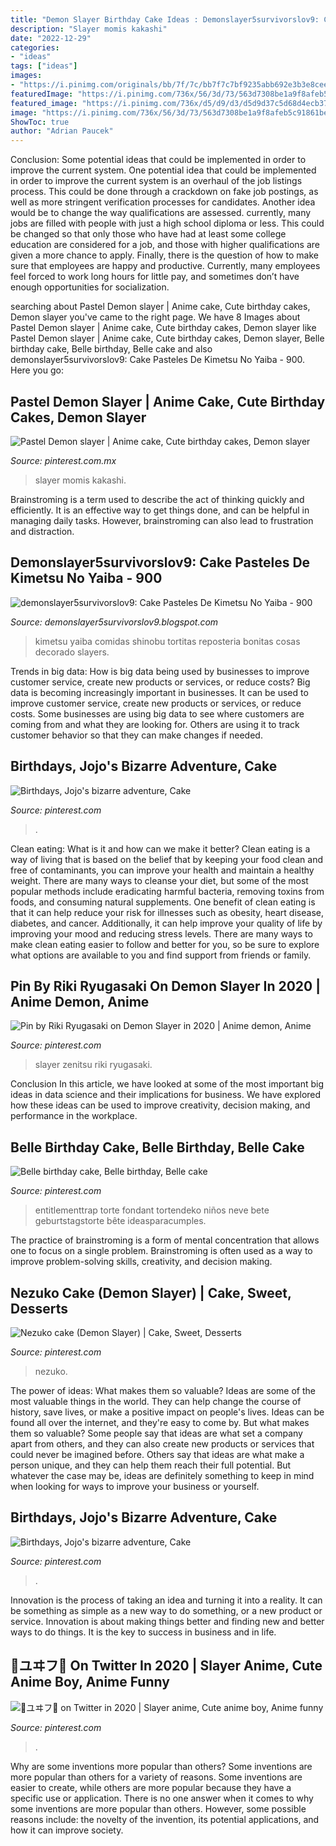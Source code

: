 ```yaml
---
title: "Demon Slayer Birthday Cake Ideas : Demonslayer5survivorslov9: Cake Pasteles De Kimetsu No Yaiba"
description: "Slayer momis kakashi"
date: "2022-12-29"
categories:
- "ideas"
tags: ["ideas"]
images:
- "https://i.pinimg.com/originals/bb/7f/7c/bb7f7c7bf9235abb692e3b3e8cee9c7b.jpg"
featuredImage: "https://i.pinimg.com/736x/56/3d/73/563d7308be1a9f8afeb5c91861be3de2.jpg"
featured_image: "https://i.pinimg.com/736x/d5/d9/d3/d5d9d37c5d68d4ecb377e124fe0abca2.jpg"
image: "https://i.pinimg.com/736x/56/3d/73/563d7308be1a9f8afeb5c91861be3de2.jpg"
ShowToc: true
author: "Adrian Paucek"
---
```



Conclusion: Some potential ideas that could be implemented in order to improve the current system.
One potential idea that could be implemented in order to improve the current system is an overhaul of the job listings process. This could be done through a crackdown on fake job postings, as well as more stringent verification processes for candidates. Another idea would be to change the way qualifications are assessed. currently, many jobs are filled with people with just a high school diploma or less. This could be changed so that only those who have had at least some college education are considered for a job, and those with higher qualifications are given a more chance to apply. Finally, there is the question of how to make sure that employees are happy and productive. Currently, many employees feel forced to work long hours for little pay, and sometimes don’t have enough opportunities for socialization.

	

		
searching about Pastel Demon slayer | Anime cake, Cute birthday cakes, Demon slayer you've came to the right page. We have 8 Images about Pastel Demon slayer | Anime cake, Cute birthday cakes, Demon slayer like Pastel Demon slayer | Anime cake, Cute birthday cakes, Demon slayer, Belle birthday cake, Belle birthday, Belle cake and also demonslayer5survivorslov9: Cake Pasteles De Kimetsu No Yaiba - 900. Here you go:
		
    
## Pastel Demon Slayer | Anime Cake, Cute Birthday Cakes, Demon Slayer

<img loading=lazy src="https://i.pinimg.com/736x/56/3d/73/563d7308be1a9f8afeb5c91861be3de2.jpg" onerror="this.onerror=null;this.src='https://tse1.mm.bing.net/th?id=OIP.gUSPqvbBMebqq1z9NKVncwHaHV&amp;pid=15.1';" alt="Pastel Demon slayer | Anime cake, Cute birthday cakes, Demon slayer">

_Source: pinterest.com.mx_

>slayer momis kakashi. 

	

Brainstroming is a term used to describe the act of thinking quickly and efficiently. It is an effective way to get things done, and can be helpful in managing daily tasks. However, brainstroming can also lead to frustration and distraction.

    
## Demonslayer5survivorslov9: Cake Pasteles De Kimetsu No Yaiba - 900

<img loading=lazy src="https://i.pinimg.com/originals/bb/7f/7c/bb7f7c7bf9235abb692e3b3e8cee9c7b.jpg" onerror="this.onerror=null;this.src='https://tse3.mm.bing.net/th?id=OIP.YmAdfYKBnsoJTr2wrmDLJAHaJ4&amp;pid=15.1';" alt="demonslayer5survivorslov9: Cake Pasteles De Kimetsu No Yaiba - 900">

_Source: demonslayer5survivorslov9.blogspot.com_

>kimetsu yaiba comidas shinobu tortitas reposteria bonitas cosas decorado slayers. 

	

Trends in big data: How is big data being used by businesses to improve customer service, create new products or services, or reduce costs?
Big data is becoming increasingly important in businesses. It can be used to improve customer service, create new products or services, or reduce costs. Some businesses are using big data to see where customers are coming from and what they are looking for. Others are using it to track customer behavior so that they can make changes if needed.

    
## Birthdays, Jojo&#039;s Bizarre Adventure, Cake

<img loading=lazy src="https://i.pinimg.com/736x/a3/34/96/a33496be7f32bd0717ea6126d946d65f.jpg" onerror="this.onerror=null;this.src='https://tse3.mm.bing.net/th?id=OIP.vUQl4IU_gSZQfo2ids70tgHaJ3&amp;pid=15.1';" alt="Birthdays, Jojo&#039;s bizarre adventure, Cake">

_Source: pinterest.com_

>. 

	

Clean eating: What is it and how can we make it better?
Clean eating is a way of living that is based on the belief that by keeping your food clean and free of contaminants, you can improve your health and maintain a healthy weight. There are many ways to cleanse your diet, but some of the most popular methods include eradicating harmful bacteria, removing toxins from foods, and consuming natural supplements.
One benefit of clean eating is that it can help reduce your risk for illnesses such as obesity, heart disease, diabetes, and cancer. Additionally, it can help improve your quality of life by improving your mood and reducing stress levels. There are many ways to make clean eating easier to follow and better for you, so be sure to explore what options are available to you and find support from friends or family.

    
## Pin By Riki Ryugasaki On Demon Slayer In 2020 | Anime Demon, Anime

<img loading=lazy src="https://i.pinimg.com/736x/d5/d9/d3/d5d9d37c5d68d4ecb377e124fe0abca2.jpg" onerror="this.onerror=null;this.src='https://tse4.mm.bing.net/th?id=OIP.mFundPc18S_0zU8zgufO6wHaHa&amp;pid=15.1';" alt="Pin by Riki Ryugasaki on Demon Slayer in 2020 | Anime demon, Anime">

_Source: pinterest.com_

>slayer zenitsu riki ryugasaki. 

	

Conclusion
In this article, we have looked at some of the most important big ideas in data science and their implications for business. We have explored how these ideas can be used to improve creativity, decision making, and performance in the workplace.

    
## Belle Birthday Cake, Belle Birthday, Belle Cake

<img loading=lazy src="https://i.pinimg.com/736x/b6/32/f9/b632f967dc7ff0b8eca712a7455f54a1--th-birthday-belle-birthday-party-cake.jpg" onerror="this.onerror=null;this.src='https://tse3.mm.bing.net/th?id=OIP.ul_Adngr66dDX3dXYuMhMwHaJ3&amp;pid=15.1';" alt="Belle birthday cake, Belle birthday, Belle cake">

_Source: pinterest.com_

>entitlementtrap torte fondant tortendeko niños neve bete geburtstagstorte bête ideasparacumples. 

	

The practice of brainstroming is a form of mental concentration that allows one to focus on a single problem. Brainstroming is often used as a way to improve problem-solving skills, creativity, and decision making.

    
## Nezuko Cake (Demon Slayer) | Cake, Sweet, Desserts

<img loading=lazy src="https://i.pinimg.com/236x/bd/5b/19/bd5b19648ca3faf6c0cb7a7f1d88c5e9.jpg?nii=t" onerror="this.onerror=null;this.src='https://tse3.mm.bing.net/th?id=OIP.f7bGXNR-0pa5wQwTfnxP_QAAAA&amp;pid=15.1';" alt="Nezuko cake (Demon Slayer) | Cake, Sweet, Desserts">

_Source: pinterest.com_

>nezuko. 

	

The power of ideas: What makes them so valuable?
Ideas are some of the most valuable things in the world. They can help change the course of history, save lives, or make a positive impact on people's lives. Ideas can be found all over the internet, and they're easy to come by. But what makes them so valuable? Some people say that ideas are what set a company apart from others, and they can also create new products or services that could never be imagined before. Others say that ideas are what make a person unique, and they can help them reach their full potential. But whatever the case may be, ideas are definitely something to keep in mind when looking for ways to improve your business or yourself.

    
## Birthdays, Jojo&#039;s Bizarre Adventure, Cake

<img loading=lazy src="https://i.pinimg.com/originals/a3/34/96/a33496be7f32bd0717ea6126d946d65f.png" onerror="this.onerror=null;this.src='https://tse1.mm.bing.net/th?id=OIP.cGlDX20uKPKDdJACM-AYqAHaJ4&amp;pid=15.1';" alt="Birthdays, Jojo&#039;s bizarre adventure, Cake">

_Source: pinterest.com_

>. 

	

Innovation is the process of taking an idea and turning it into a reality. It can be something as simple as a new way to do something, or a new product or service. Innovation is about making things better and finding new and better ways to do things. It is the key to success in business and in life.

    
## 🌻ユヰフ🌻 On Twitter In 2020 | Slayer Anime, Cute Anime Boy, Anime Funny

<img loading=lazy src="https://i.pinimg.com/originals/32/ee/6f/32ee6f9008be4c20e1ff0cfe4c2f532e.jpg" onerror="this.onerror=null;this.src='https://tse4.mm.bing.net/th?id=OIP.woGMbwlVY-XZHt935gipXwHaJz&amp;pid=15.1';" alt="🌻ユヰフ🌻 on Twitter in 2020 | Slayer anime, Cute anime boy, Anime funny">

_Source: pinterest.com_

>. 

	

Why are some inventions more popular than others?
Some inventions are more popular than others for a variety of reasons. Some inventions are easier to create, while others are more popular because they have a specific use or application. There is no one answer when it comes to why some inventions are more popular than others. However, some possible reasons include: the novelty of the invention, its potential applications, and how it can improve society.

